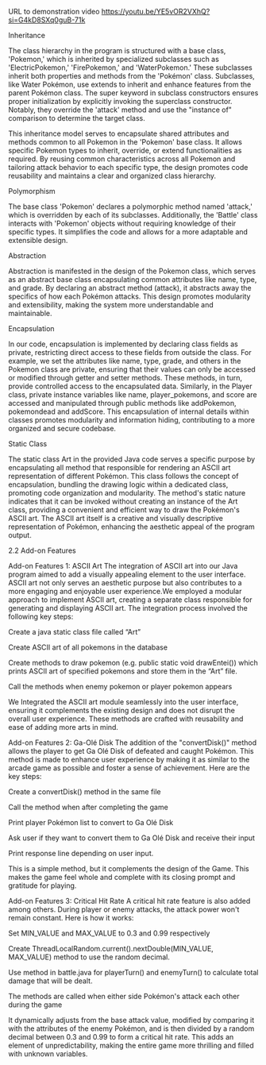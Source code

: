 URL to demonstration video https://youtu.be/YE5vOR2VXhQ?si=G4kD8SXq0guB-71k

Inheritance 

The class hierarchy in the program is structured with a base class, 'Pokemon,' which is inherited by specialized subclasses such as 'ElectricPokemon,' 'FirePokemon,' and 'WaterPokemon.' These subclasses inherit both properties and methods from the 'Pokémon' class. Subclasses, like Water Pokémon, use extends to inherit and enhance features from the parent Pokémon class. The super keyword in subclass constructors ensures proper initialization by explicitly invoking the superclass constructor. Notably, they override the 'attack' method and use the "instance of" comparison to determine the target class. 

This inheritance model serves to encapsulate shared attributes and methods common to all Pokemon in the 'Pokemon' base class. It allows specific Pokemon types to inherit, override, or extend functionalities as required. By reusing common characteristics across all Pokemon and tailoring attack behavior to each specific type, the design promotes code reusability and maintains a clear and organized class hierarchy.  

 

Polymorphism 

The base class 'Pokemon' declares a polymorphic method named 'attack,' which is overridden by each of its subclasses. Additionally, the 'Battle' class interacts with 'Pokemon' objects without requiring knowledge of their specific types. It simplifies the code and allows for a more adaptable and extensible design. 

 
Abstraction 

Abstraction is manifested in the design of the Pokemon class, which serves as an abstract base class encapsulating common attributes like name, type, and grade. By declaring an abstract method (attack), it abstracts away the specifics of how each Pokémon attacks. This design promotes modularity and extensibility, making the system more understandable and maintainable. 

 

Encapsulation 

In our code, encapsulation is implemented by declaring class fields as private, restricting direct access to these fields from outside the class. For example, we set the attributes like name, type, grade, and others in the Pokemon class are private, ensuring that their values can only be accessed or modified through getter and setter methods. These methods, in turn, provide controlled access to the encapsulated data. Similarly, in the Player class, private instance variables like name, player_pokemons, and score are accessed and manipulated through public methods like addPokemon, pokemondead and addScore. This encapsulation of internal details within classes promotes modularity and information hiding, contributing to a more organized and secure codebase. 

 


Static Class 

The static class Art in the provided Java code serves a specific purpose by encapsulating all method that responsible for rendering an ASCII art representation of different Pokémon. This class follows the concept of encapsulation, bundling the drawing logic within a dedicated class, promoting code organization and modularity. The method's static nature indicates that it can be invoked without creating an instance of the Art class, providing a convenient and efficient way to draw the Pokémon's ASCII art. The ASCII art itself is a creative and visually descriptive representation of Pokémon, enhancing the aesthetic appeal of the program output. 

 

 

 

2.2 Add-on Features 

 
Add-on Features 1: ASCII Art 
The integration of ASCII art into our Java program aimed to add a visually appealing element to the user interface. ASCII art not only serves an aesthetic purpose but also contributes to a more engaging and enjoyable user experience.We employed a modular approach to implement ASCII art, creating a separate class responsible for generating and displaying ASCII art. The integration process involved the following key steps: 

Create a java static class file called “Art” 

Create ASCII art of all pokemons in the database 

Create methods to draw pokemon (e.g. public static void drawEntei()) which prints ASCII art of specified pokemons and store them in the “Art” file. 

Call the methods when enemy pokemon or player pokemon appears 

We Integrated the ASCII art module seamlessly into the user interface, ensuring it complements the existing design and does not disrupt the overall user experience. These methods are crafted with reusability and ease of adding more arts in mind. 

 

 
Add-on Features 2: Ga-Olé Disk 
The addition of the "convertDisk()" method allows the player to get Ga Olé Disk of defeated and caught Pokémon. This method is made to enhance user experience by making it as similar to the arcade game as possible and foster a sense of achievement. Here are the key steps: 

Create a convertDisk() method in the same file 

Call the method when after completing the game 

Print player Pokémon list to convert to Ga Olé Disk 

Ask user if they want to convert them to Ga Olé Disk and receive their input 

Print response line depending on user input. 

This is a simple method, but it complements the design of the Game. This makes the game feel whole and complete with its closing prompt and gratitude for playing. 

 

 

 

Add-on Features 3: Critical Hit Rate 
A critical hit rate feature is also added among others. During player or enemy attacks, the attack power won't remain constant. Here is how it works: 

Set MIN_VALUE and MAX_VALUE to 0.3 and 0.99 respectively 

Create ThreadLocalRandom.current().nextDouble(MIN_VALUE, MAX_VALUE) method to use the random decimal. 

Use method in battle.java for playerTurn() and enemyTurn() to calculate total damage that will be dealt. 

The methods are called when either side Pokémon's attack each other during the game 

It dynamically adjusts from the base attack value, modified by comparing it with the attributes of the enemy Pokémon, and is then divided by a random decimal between 0.3 and 0.99 to form a critical hit rate. This adds an element of unpredictability, making the entire game more thrilling and filled with unknown variables. 

 

 

 

 

 


